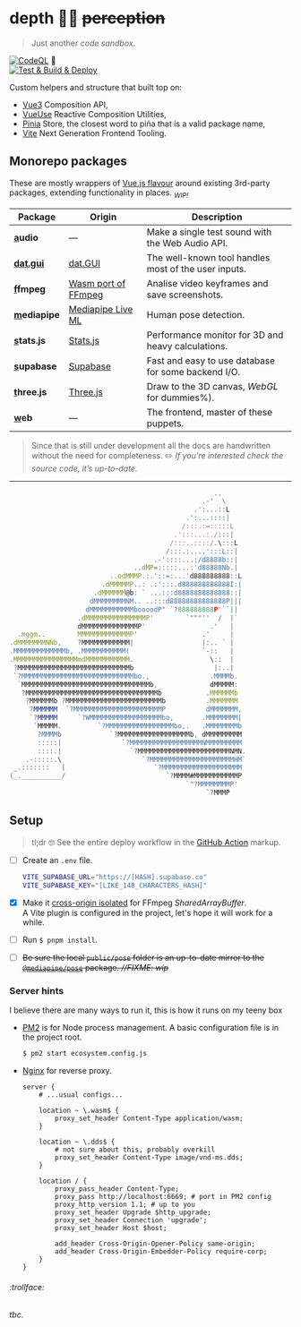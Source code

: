 # depth 🧘‍♀️ ~~perception~~


>  Just another _code sandbox_.

[![CodeQL](https://github.com/SubZtep/depth/actions/workflows/codeql-analysis.yml/badge.svg)](https://github.com/SubZtep/depth/actions/workflows/codeql-analysis.yml)
:balloon: \
[![Test & Build & Deploy](https://github.com/SubZtep/depth/actions/workflows/deploy.yml/badge.svg)](https://github.com/SubZtep/depth/actions/workflows/deploy.yml)

Custom helpers and structure that built top on:
- [Vue3](https://v3.vuejs.org/api/sfc-script-setup.html) Composition API,
- [VueUse](https://vueuse.org/functions.html) Reactive Composition Utilities,
- [Pinia](https://pinia.esm.dev/) Store, the closest word to piña that is a valid package name,
- [Vite](https://vitejs.dev/) Next Generation Frontend Tooling.

## Monorepo packages

These are mostly wrappers of [Vue.js flavour](https://v3.vuejs.org/guide/plugins.html) around existing 3rd-party packages, extending functionality in places. <sub>_WIP!_</sub>

| Package | Origin | Description |
| --- | --- | --- |
| **[a](packages/audio#readme)udio** | — | Make a single test sound with the Web Audio API. |
| **[dat.gui](packages/dat.gui#readme)** | [dat.GUI](https://github.com/dataarts/dat.gui) | The well-known tool handles most of the user inputs. |
| **[f](packages/ffmpeg#readme)fmpeg** | [Wasm port of FFmpeg](https://ffmpegwasm.netlify.app/) | Analise video keyframes and save screenshots. |
| **[m](packages/mediapipe#readme)ediapipe** | [Mediapipe Live ML](https://google.github.io/mediapipe/getting_started/javascript) | Human pose detection. |
| **[s](packages/stats.js#readme)tats.js** | [Stats.js](http://mrdoob.github.io/stats.js/) | Performance monitor for 3D and heavy calculations. |
| **[s](packages/supabase#readme)upabase** | [Supabase](https://supabase.io/) | Fast and easy to use database for some backend I/O. |——
| **[t](packages/three.js#readme)hree.js** | [Three.js](https://threejs.org/) | Draw to the 3D canvas, _WebGL_ for dummies%). |
| **[w](./packages/web#readme)eb** | — | The frontend, master of these puppets. |

> Since that is still under development all the docs are handwritten without the need for completeness. :pencil2: _If you’re interested check the source code, it’s up-to-date._

---

```js
                                                   ..
                                                .-'  \
                                              .':...::L
                                            .':...::::|
                                           /:::.:=:::::L
                                         .':::...:./:::|
                                        /:::..::::/.\:::L
                                       /:::.:....':::L::|
                                    .-'::::...:/d8888b::|
                               ..dMP=:::::...:'d88888Nb.|
                         ..odMMMP.:.'::=:...'d888888888::L
                       .dMMMMMP..: .:':::.d888888888888I:|
                     .dMMMMMM@b: ` ...:::d8888888888888::|
                    dMMMMMMMMNM.. ..:::d88888888888888P|||
                   dMMMMMMMMMMMboooodP" `?888888888P'``||
                 .dMMMMMMMMMMMMMMMP'        `"""''  /  |`
                 dMMMMMMMMMMMMMMP'                .'   |
  .mggm..        MMMMMMMMMMMMMP'                .'     |
.dMMMMMMMNNb,    ?MMMMMMMMMMMM|                 |:.. ` |
.MMMMMMMMMMMMMb, .MMMMMMMMMMM(                  `-::   |
.MMMMMMMMMMMMMMMMmdMMMMMMMMMMM.                   \::  |
 ?MMMMMMMMMMMMMMMMMMMMMMMMMMMMb                    |:..|
 `?MMMMMMMMMMMMMMMMMMMMMMMMMMMMbo.,               .MMMMb.
  `MMMMMMMMMMMMMMMMMMMMMMMMMMMMMMMMb,             dMMMMM:
   ?MMMMMMMMMMMMMMMMMMMMMMMMMMMMMMMMMb           .MMMMMMb
    ?MMMMMMb ?MMMMMMMMMMMMMMMMMMMMMMMMb          .MMMMMMM
     ?MMMMMM  `?MMMMMMMMMMMMMMMMMMMMMMP          dMMMMMMM,
     `?MMMMM     `?WMMMMMMMMMMMMMMMMMMbo,       .MMMMMMMM|
      `MMMMM.         `?MMMMMMMMMMMMMMMMMbo,.   .MMMMMMMMb
       ?MMMMb            `?MMMMMMMMMMMMMMMMMMb, dMMMMMMMMM
       :::::|               `?MMMMMMMMMMMMMMMMMMNMMMMMMMMM
       ::::.|                 `?MMMMMMMMMMMMMMMMMMMMMMMNMN.
    .-:::::.\                    `?MMMMMMMMMMMMMMMMMMMMMHM`
 _.:::::::   |                      `?MMMMMMMMMMMMMMMMMMMM
(_.__________/                         `?MMMM#MMMMMMMMMMMP
                                            `"?MMMMMMMMP'
                                                 `?MMMP
```

## Setup

> tl;dr :nerd_face: See the entire deploy workflow in the [GitHub Action](.github/workflows/deploy.yml) markup.

- [ ] Create an `.env` file.

    ```sh
    VITE_SUPABASE_URL="https://[HASH].supabase.co"
    VITE_SUPABASE_KEY="[LIKE_148_CHARACTERS_HASH]"
    ```

- [x] Make it [cross-origin isolated](https://developer.chrome.com/blog/enabling-shared-array-buffer/) for FFmpeg _SharedArrayBuffer_. \
    A Vite plugin is configured in the project, let's hope it will work for a while.

- [ ] Run `$ pnpm install`.

- [ ] ~~Be sure the local `public/pose` folder is an up-to-date mirror to the [`@mediapipe/pose`](https://www.npmjs.com/package/@mediapipe/pose) package. _//FIXME: wip_~~

### Server hints

I believe there are many ways to run it, this is how it runs on my teeny box

- [PM2](https://pm2.keymetrics.io/docs/usage/quick-start/) is for Node process management. A basic configuration file is in the project root.

    ```sh
    $ pm2 start ecosystem.config.js
    ```

- [Nginx](https://docs.nginx.com/nginx/admin-guide/web-server/reverse-proxy/) for reverse proxy.

    ```nginx
    server {
        # ...usual configs...

        location ~ \.wasm$ {
            proxy_set_header Content-Type application/wasm;
        }

        location ~ \.dds$ {
            # not sure about this, probably overkill
            proxy_set_header Content-Type image/vnd-ms.dds;
        }

        location / {
            proxy_pass_header Content-Type;
            proxy_pass http://localhost:6669; # port in PM2 config
            proxy_http_version 1.1; # up to you
            proxy_set_header Upgrade $http_upgrade;
            proxy_set_header Connection 'upgrade';
            proxy_set_header Host $host;

            add_header Cross-Origin-Opener-Policy same-origin;
            add_header Cross-Origin-Embedder-Policy require-corp;
        }
    }
    ```

###### :trollface:

_tbc._
